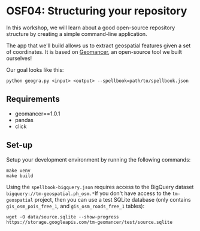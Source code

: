 # OSF04: Structuring your repository


In this workshop, we will learn about a good open-source repository structure
by creating a simple command-line application. 

The app that we'll build allows us to extract geospatial features given a set
of coordinates. It is based on
[Geomancer](https://github.com/thinkingmachines/geomancer), an open-source tool
we built ourselves!

Our goal looks like this:

```shell
python geogra.py <input> <output> --spellbook=path/to/spellbook.json

```

## Requirements

* geomancer==1.0.1
* pandas
* click

## Set-up

Setup your development environment by running the following commands:

```
make venv
make build
```

Using the `spellbook-bigquery.json` requires access to the BigQuery dataset
`bigquery://tm-geospatial.ph_osm.*`If you don't have access to the
`tm-geospatial` project, then you can use a test SQLite database (only contains
`gis_osm_pois_free_1`, and `gis_osm_roads_free_1` tables):

```shell
wget -O data/source.sqlite --show-progress https://storage.googleapis.com/tm-geomancer/test/source.sqlite
```

